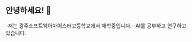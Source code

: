 ##  안녕하세요! 👋
-저는 광주소프트웨어마이스터고등학교에서 재학중입니다.
-AI를 공부하고 연구하고 있습니다.
<!--
**wonone0106/wonone0106** is a ✨ _special_ ✨ repository because its `README.md` (this file) appears on your GitHub profile.

Here are some ideas to get you started:

- 🔭 I’m currently working on ...
- 🌱 I’m currently learning ...
- 👯 I’m looking to collaborate on ...
- 🤔 I’m looking for help with ...
- 💬 Ask me about ...
- 📫 How to reach me: ...
- 😄 Pronouns: ...
- ⚡ Fun fact: ...
-->

